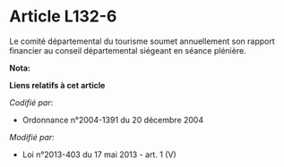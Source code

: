 # Article L132-6

Le comité départemental du tourisme soumet annuellement son rapport financier au conseil départemental  siégeant en séance
plénière.

**Nota:**



**Liens relatifs à cet article**

_Codifié par_:

  - Ordonnance n°2004-1391 du 20 décembre 2004

_Modifié par_:

  - Loi n°2013-403 du 17 mai 2013 - art. 1 (V)
